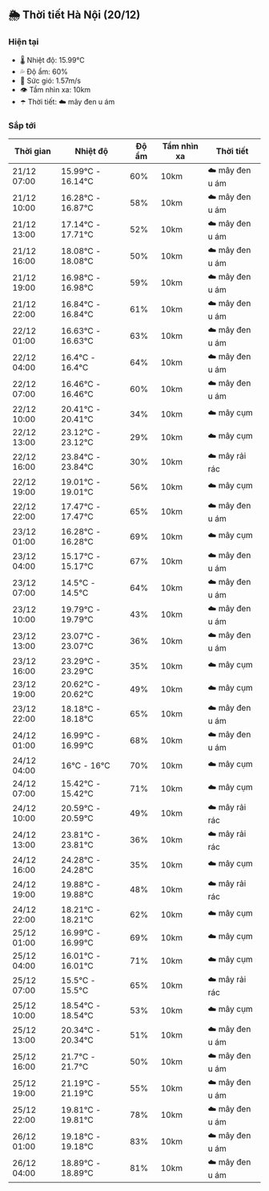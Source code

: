 ## 🌦️ Thời tiết Hà Nội (20/12)

### Hiện tại

- 🌡️ Nhiệt độ: 15.99℃
- 💦 Độ ẩm: 60%
- 💨 Sức gió: 1.57m/s
- 👁️ Tầm nhìn xa: 10km
- ☂️ Thời tiết: ☁️ mây đen u ám

### Sắp tới

| Thời gian | Nhiệt độ | Độ ẩm | Tầm nhìn xa | Thời tiết |
| --- | --- | --- | --- | --- |
| 21/12 07:00 | 15.99℃ - 16.14℃ | 60% | 10km | ☁️ mây đen u ám |
| 21/12 10:00 | 16.28℃ - 16.87℃ | 58% | 10km | ☁️ mây đen u ám |
| 21/12 13:00 | 17.14℃ - 17.71℃ | 52% | 10km | ☁️ mây đen u ám |
| 21/12 16:00 | 18.08℃ - 18.08℃ | 50% | 10km | ☁️ mây đen u ám |
| 21/12 19:00 | 16.98℃ - 16.98℃ | 59% | 10km | ☁️ mây đen u ám |
| 21/12 22:00 | 16.84℃ - 16.84℃ | 61% | 10km | ☁️ mây đen u ám |
| 22/12 01:00 | 16.63℃ - 16.63℃ | 63% | 10km | ☁️ mây đen u ám |
| 22/12 04:00 | 16.4℃ - 16.4℃ | 64% | 10km | ☁️ mây đen u ám |
| 22/12 07:00 | 16.46℃ - 16.46℃ | 60% | 10km | ☁️ mây đen u ám |
| 22/12 10:00 | 20.41℃ - 20.41℃ | 34% | 10km | ☁️ mây cụm |
| 22/12 13:00 | 23.12℃ - 23.12℃ | 29% | 10km | ☁️ mây cụm |
| 22/12 16:00 | 23.84℃ - 23.84℃ | 30% | 10km | ☁️ mây rải rác |
| 22/12 19:00 | 19.01℃ - 19.01℃ | 56% | 10km | ☁️ mây cụm |
| 22/12 22:00 | 17.47℃ - 17.47℃ | 65% | 10km | ☁️ mây đen u ám |
| 23/12 01:00 | 16.28℃ - 16.28℃ | 69% | 10km | ☁️ mây cụm |
| 23/12 04:00 | 15.17℃ - 15.17℃ | 67% | 10km | ☁️ mây đen u ám |
| 23/12 07:00 | 14.5℃ - 14.5℃ | 64% | 10km | ☁️ mây đen u ám |
| 23/12 10:00 | 19.79℃ - 19.79℃ | 43% | 10km | ☁️ mây đen u ám |
| 23/12 13:00 | 23.07℃ - 23.07℃ | 36% | 10km | ☁️ mây đen u ám |
| 23/12 16:00 | 23.29℃ - 23.29℃ | 35% | 10km | ☁️ mây cụm |
| 23/12 19:00 | 20.62℃ - 20.62℃ | 49% | 10km | ☁️ mây cụm |
| 23/12 22:00 | 18.18℃ - 18.18℃ | 65% | 10km | ☁️ mây đen u ám |
| 24/12 01:00 | 16.99℃ - 16.99℃ | 68% | 10km | ☁️ mây đen u ám |
| 24/12 04:00 | 16℃ - 16℃ | 70% | 10km | ☁️ mây cụm |
| 24/12 07:00 | 15.42℃ - 15.42℃ | 71% | 10km | ☁️ mây cụm |
| 24/12 10:00 | 20.59℃ - 20.59℃ | 49% | 10km | ☁️ mây rải rác |
| 24/12 13:00 | 23.81℃ - 23.81℃ | 36% | 10km | ☁️ mây rải rác |
| 24/12 16:00 | 24.28℃ - 24.28℃ | 35% | 10km | ☁️ mây cụm |
| 24/12 19:00 | 19.88℃ - 19.88℃ | 48% | 10km | ☁️ mây rải rác |
| 24/12 22:00 | 18.21℃ - 18.21℃ | 62% | 10km | ☁️ mây cụm |
| 25/12 01:00 | 16.99℃ - 16.99℃ | 69% | 10km | ☁️ mây cụm |
| 25/12 04:00 | 16.01℃ - 16.01℃ | 71% | 10km | ☁️ mây cụm |
| 25/12 07:00 | 15.5℃ - 15.5℃ | 65% | 10km | ☁️ mây rải rác |
| 25/12 10:00 | 18.54℃ - 18.54℃ | 53% | 10km | ☁️ mây cụm |
| 25/12 13:00 | 20.34℃ - 20.34℃ | 51% | 10km | ☁️ mây đen u ám |
| 25/12 16:00 | 21.7℃ - 21.7℃ | 50% | 10km | ☁️ mây đen u ám |
| 25/12 19:00 | 21.19℃ - 21.19℃ | 55% | 10km | ☁️ mây đen u ám |
| 25/12 22:00 | 19.81℃ - 19.81℃ | 78% | 10km | ☁️ mây đen u ám |
| 26/12 01:00 | 19.18℃ - 19.18℃ | 83% | 10km | ☁️ mây đen u ám |
| 26/12 04:00 | 18.89℃ - 18.89℃ | 81% | 10km | ☁️ mây đen u ám |
